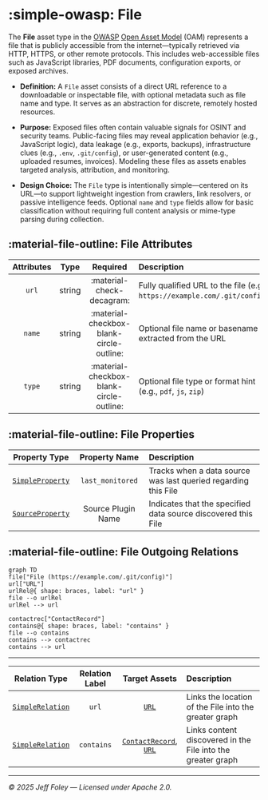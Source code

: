 # :simple-owasp: File

The **File** asset type in the [OWASP](https://owasp.org) [Open Asset Model](https://github.com/owasp-amass/open-asset-model) (OAM) represents a file that is publicly accessible from the internet—typically retrieved via HTTP, HTTPS, or other remote protocols. This includes web-accessible files such as JavaScript libraries, PDF documents, configuration exports, or exposed archives.

- **Definition:** A `File` asset consists of a direct URL reference to a downloadable or inspectable file, with optional metadata such as file name and type. It serves as an abstraction for discrete, remotely hosted resources.

- **Purpose:** Exposed files often contain valuable signals for OSINT and security teams. Public-facing files may reveal application behavior (e.g., JavaScript logic), data leakage (e.g., exports, backups), infrastructure clues (e.g., `.env`, `.git/config`), or user-generated content (e.g., uploaded resumes, invoices). Modeling these files as assets enables targeted analysis, attribution, and monitoring.

- **Design Choice:** The `File` type is intentionally simple—centered on its URL—to support lightweight ingestion from crawlers, link resolvers, or passive intelligence feeds. Optional `name` and `type` fields allow for basic classification without requiring full content analysis or mime-type parsing during collection.

## :material-file-outline: File Attributes

| Attributes | Type   | Required | Description |
|:----------:|:------:|:--------:|:------------|
| `url`      | string | :material-check-decagram: | Fully qualified URL to the file (e.g., `https://example.com/.git/config`) |
| `name`     | string | :material-checkbox-blank-circle-outline: | Optional file name or basename extracted from the URL |
| `type`     | string | :material-checkbox-blank-circle-outline: | Optional file type or format hint (e.g., `pdf`, `js`, `zip`) |

## :material-file-outline: File Properties

| Property Type | Property Name | Description |
|:-------------:|:-------------:|:------------|
| [`SimpleProperty`](../properties/simple_property.md) | `last_monitored` | Tracks when a data source was last queried regarding this File |
| [`SourceProperty`](../properties/source_property.md) | Source Plugin Name | Indicates that the specified data source discovered this File |

## :material-file-outline: File Outgoing Relations

```mermaid
graph TD
file["File (https://example.com/.git/config)"]
url["URL"]
urlRel@{ shape: braces, label: "url" }
file --o urlRel
urlRel --> url

contactrec["ContactRecord"]
contains@{ shape: braces, label: "contains" }
file --o contains
contains --> contactrec
contains --> url
```

---

| Relation Type       | Relation Label     | Target Assets    | Description   |
| :-----------------: | :----------------: | :--------------: | :------------ |
| [`SimpleRelation`](../relations/simple_relation.md) | `url` | [`URL`](./url.md) | Links the location of the File into the greater graph |
| [`SimpleRelation`](../relations/simple_relation.md) | `contains` | [`ContactRecord`](./contact_record.md), [`URL`](./url.md) | Links content discovered in the File into the greater graph |

---

*© 2025 Jeff Foley — Licensed under Apache 2.0.*
